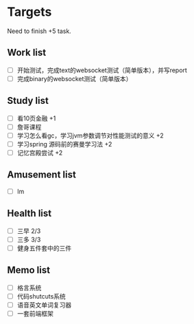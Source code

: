 # Targets

Need to finish +5 task.

## Work list

- [ ] 开始测试，完成text的websocket测试（简单版本），并写report
- [ ] 完成binary的websocket测试（简单版本）

## Study list

- [ ] 看10页金融 +1
- [ ] 詹哥课程
- [ ] 学习怎么看gc，学习jvm参数调节对性能测试的意义 +2
- [ ] 学习spring 源码前的赛曼学习法 +2
- [ ] 记忆宫殿尝试 +2

## Amusement list

- [ ] lm

## Health list

- [ ] 三早 2/3
- [ ] 三多 3/3
- [ ] 健身五件套中的三件

## Memo list

- [ ] 格言系统
- [ ] 代码shutcuts系统
- [ ] 语音英文单词复习器
- [ ] 一套前端框架

